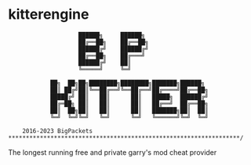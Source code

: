 # kitterengine
```/****************************************************************
					██████╗     ██████╗
					██╔══██╗    ██╔══██╗
					██████╔╝    ██████╔╝
					██╔══██╗    ██╔═══╝
					██████╔╝    ██║
					╚═════╝     ╚═╝

			██╗  ██╗██╗████████╗████████╗███████╗██████╗
			██║ ██╔╝██║╚══██╔══╝╚══██╔══╝██╔════╝██╔══██╗
			█████╔╝ ██║   ██║      ██║   █████╗  ██████╔╝
			██╔═██╗ ██║   ██║      ██║   ██╔══╝  ██╔══██╗
			██║  ██╗██║   ██║      ██║   ███████╗██║  ██║
			╚═╝  ╚═╝╚═╝   ╚═╝      ╚═╝   ╚══════╝╚═╝  ╚═╝

	2016-2023 BigPackets
******************************************************************/
```
The longest running free and private garry's mod cheat provider


